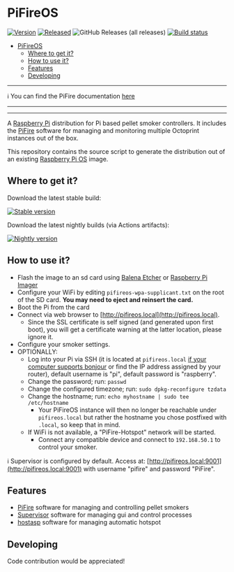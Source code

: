 PiFireOS
==========

[![Version](https://img.shields.io/github/v/release/calonmerc/PiFireOS.svg?color=brightgreen&label=version)](https://github.com/calonmerc/PiFireOS/releases/latest)
[![Released](https://img.shields.io/badge/dynamic/json.svg?color=brightgreen&label=released&url=https://api.github.com/repos/calonmerc/PiFireOS/releases&query=$[0].published_at)](https://github.com/calonmerc/PiFireOS/releases/latest)
![GitHub Releases (all releases)](https://img.shields.io/github/downloads/calonmerc/PiFireOS/total.svg)
[![Build status](https://img.shields.io/github/actions/workflow/status/calonmerc/PiFireOS/build.yml)](https://github.com/calonmerc/PiFireOS/actions/workflows/build.yml)

<!--ts-->
* [PiFireOS](#pifireos)
   * [Where to get it?](#where-to-get-it)
   * [How to use it?](#how-to-use-it)
   * [Features](#features)
   * [Developing](#developing)
<!--te-->

***
:information_source: You can find the PiFire documentation [here](https://nebhead.github.io/PiFire/)
***

***

A [Raspberry Pi](http://www.raspberrypi.org/) distribution for Pi based pellet smoker controllers. It includes the [PiFire](https://nebhead.github.io/PiFire/) software for managing and monitoring multiple Octoprint instances out of the box.

This repository contains the source script to generate the distribution out of an existing [Raspberry Pi OS](https://www.raspberrypi.org/software/) image.

## Where to get it?

Download the latest stable build:

[![Stable version](https://img.shields.io/github/v/release/calonmerc/PiFireOS.svg?color=brightgreen&label=version)](https://github.com/calonmerc/PiFireOS/releases/latest)

Download the latest nightly builds (via Actions artifacts):

[![Nightly version](https://img.shields.io/badge/version-nightly-brightgreen)](https://github.com/calonmerc/PiFireOS/actions/workflows/build.yml)

## How to use it?

* Flash the image to an sd card using [Balena Etcher](https://www.balena.io/etcher) or [Raspberry Pi Imager](https://www.raspberrypi.com/software/)
* Configure your WiFi by editing `pifireos-wpa-supplicant.txt` on the root of the SD card. **You may need to eject and reinsert the card.**
* Boot the Pi from the card
* Connect via web browser to [http://pifireos.local](http://pifireos.local).
    * Since the SSL certificate is self signed (and generated upon first boot), you will get a certificate warning at the latter location, please ignore it.
* Configure your smoker settings.
* OPTIONALLY:
  * Log into your Pi via SSH (it is located at `pifireos.local` [if your computer supports bonjour](https://learn.adafruit.com/bonjour-zeroconf-networking-for-windows-and-linux/overview) or find the IP address assigned by your router), default username is "pi", default password is "raspberry".
  * Change the password; run: `passwd`
  * Change the configured timezone; run: `sudo dpkg-reconfigure tzdata`
  * Change the hostname; run: `echo myhostname | sudo tee /etc/hostname`
    * Your PiFireOS instance will then no longer be reachable under `pifireos.local` but rather the hostname you chose postfixed with `.local`, so keep that in mind.
  * If WiFi is not available, a "PiFire-Hotspot" network will be started.
    * Connect any compatible device and connect to `192.168.50.1` to control your smoker.

:information_source: Supervisor is configured by default. Access at: [http://pifireos.local:9001](http://pifireos.local:9001) with username "pifire" and password "PiFire".

## Features

* [PiFire](https://nebhead.github.io/PiFire/) software for managing and controlling pellet smokers
* [Supervisor](http://supervisord.org/) software for managing gui and control processes
* [hostasp](https://w1.fi/hostapd/) software for managing automatic hotspot

## Developing

Code contribution would be appreciated!
